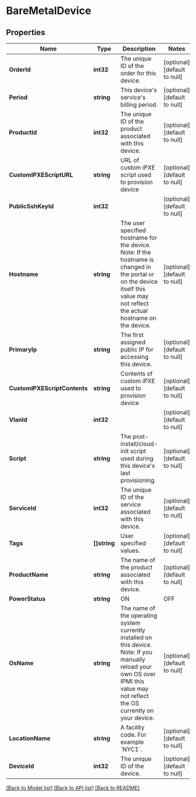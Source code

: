 # BareMetalDevice

## Properties
Name | Type | Description | Notes
------------ | ------------- | ------------- | -------------
**OrderId** | **int32** | The unique ID of the order for this device. | [optional] [default to null]
**Period** | **string** | This device&#39;s service&#39;s billing period. | [optional] [default to null]
**ProductId** | **int32** | The unique ID of the product associated with this device. | [optional] [default to null]
**CustomIPXEScriptURL** | **string** | URL of custom iPXE script used to provision device | [optional] [default to null]
**PublicSshKeyId** | **int32** |  | [optional] [default to null]
**Hostname** | **string** | The user specified hostname for the device. Note: If the hostname is changed in the portal or on the device itself this value may not reflect the actual hostname on the device. | [optional] [default to null]
**PrimaryIp** | **string** | The first assigned public IP for accessing this device. | [optional] [default to null]
**CustomIPXEScriptContents** | **string** | Contents of custom iPXE used to provision device | [optional] [default to null]
**VlanId** | **int32** |  | [optional] [default to null]
**Script** | **string** | The post-install/cloud-init script used during this device&#39;s last provisioning. | [optional] [default to null]
**ServiceId** | **int32** | The unique ID of the service associated with this device. | [optional] [default to null]
**Tags** | **[]string** | User specified values. | [optional] [default to null]
**ProductName** | **string** | The name of the product associated with this device. | [optional] [default to null]
**PowerStatus** | **string** | ON|OFF | [optional] [default to null]
**OsName** | **string** | The name of the operating system currently installed on this device. Note: If you manually reload your own OS over IPMI this value may not reflect the OS currently on your device. | [optional] [default to null]
**LocationName** | **string** | A facility code. For example &#x60;NYC1&#x60;. | [optional] [default to null]
**DeviceId** | **int32** | The unique ID of the device. | [optional] [default to null]

[[Back to Model list]](../README.md#documentation-for-models) [[Back to API list]](../README.md#documentation-for-api-endpoints) [[Back to README]](../README.md)


